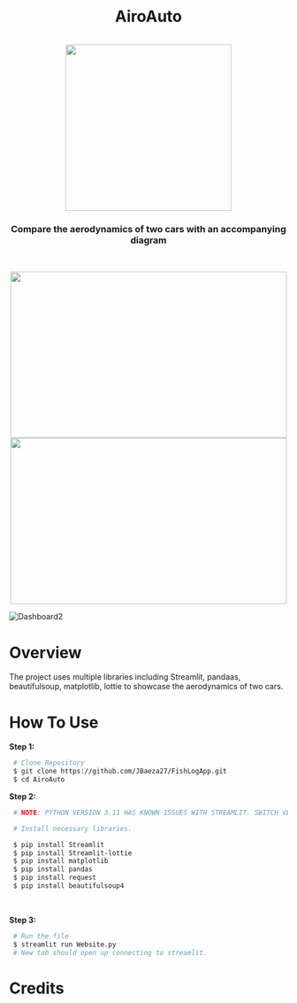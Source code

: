 <h1 align="center">
  <br>
  AiroAuto
  <br>
  <br>
  <a><img src="https://github.com/user-attachments/assets/7f2ce19b-bfb0-4af6-a210-5ab9eb92e72d" width="300" height="300"></a>
</h1>


<h3 align="center">
  Compare the aerodynamics of two cars with an accompanying diagram
</h3>
  <br>
<p align="center">
  <a><img src="https://github.com/user-attachments/assets/238b8581-2d7b-4ae0-8a19-8d1a30e4b4f1" width="500" height="300"></a>
  <a><img src="https://github.com/user-attachments/assets/71f5688f-822f-4997-a7be-aa0da7646fb2" width="500" height="300"></a>
</p>

![Dashboard2]()

<h1>
  Overview
</h1>
<p> The project uses multiple libraries including Streamlit, pandaas, beautifulsoup, matplotlib, lottie to showcase the aerodynamics of two cars.</p>


<h1>
  How To Use
</h1>

**Step 1:**
<br>

```bash
 # Clone Repository
 $ git clone https://github.com/JBaeza27/FishLogApp.git
 $ cd AiroAuto
```

**Step 2:**
```bash
 # NOTE: PYTHON VERSION 3.11 HAS KNOWN ISSUES WITH STREAMLIT. SWITCH VERSIONS IF NOT COMPATIBLE.

 # Install necessary libraries.

 $ pip install Streamlit
 $ pip install Streamlit-lottie
 $ pip install matplotlib
 $ pip install pandas
 $ pip install request
 $ pip install beautifulsoup4
```

<br>

**Step 3:**

```bash
 # Run the file
 $ streamlit run Website.py
 # New tab should open up connecting to streamlit. 
```
<h1>Credits</h1>
<br>

